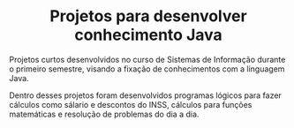 <h1 align= "center">Projetos para desenvolver conhecimento Java</h1>
<p>
  Projetos curtos desenvolvidos no curso de Sistemas de Informação durante o primeiro semestre, visando a fixação de conhecimentos com a linguagem Java.
</p>
<p>
  Dentro desses projetos foram desenvolvidos programas lógicos para fazer cálculos como sálario e descontos do INSS, cálculos para funções matemáticas e resolução de problemas do dia a dia.
</p>
